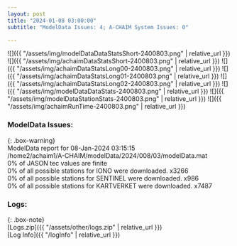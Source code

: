 ```yaml
---
layout: post
title: "2024-01-08 03:00:00"
subtitle: "ModelData Issues: 4; A-CHAIM System Issues: 0"

---
```


![]({{ "/assets/img/modelDataDataStatsShort-2400803.png" | relative_url }})
![]({{ "/assets/img/achaimDataStatsShort-2400803.png" | relative_url }})
![]({{ "/assets/img/achaimDataStatsLong00-2400803.png" | relative_url }})
![]({{ "/assets/img/achaimDataStatsLong01-2400803.png" | relative_url }})
![]({{ "/assets/img/achaimDataStatsLong02-2400803.png" | relative_url }})
![]({{ "/assets/img/modelDataDataStats-2400803.png" | relative_url }})
![]({{ "/assets/img/modelDataStationStats-2400803.png" | relative_url }})
![]({{ "/assets/img/achaimRunTime-2400803.png" | relative_url }})


### ModelData Issues:  
  
{: .box-warning}  
 ModelData report for 08-Jan-2024 03:15:15   
 /home2/achaim1/A-CHAIM/modelData/2024/008/03/modelData.mat   
 0% of JASON tec values are finite   
 0% of all possible stations for IONO were downloaded. x3266   
 0% of all possible stations for SENTINEL were downloaded. x986   
 0% of all possible stations for KARTVERKET were downloaded. x7487   
  


### Logs:  
  
{: .box-note}  
[Logs.zip]({{ "/assets/other/logs.zip" | relative_url }})  
[Log Info]({{ "/logInfo" | relative_url }})  
